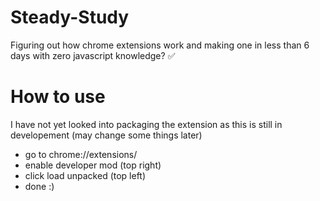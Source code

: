 # Steady-Study
Figuring out how chrome extensions work and making one in less than 6 days with zero javascript knowledge? ✅

# How to use

I have not yet looked into packaging the extension as this is still in developement (may change some things later)

- go to chrome://extensions/
- enable developer mod (top right)
- click load unpacked (top left)
- done :)
